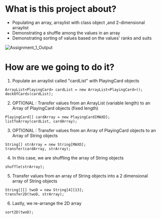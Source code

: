 # What is this project about?
* Populating an array, arraylist with class object ,and 2-dimensional arraylist 
* Demonstrating a shuffle among the values in an array
* Demonstrating sorting of values based on the values' ranks and suits 

![Assignment_1_Output](https://user-images.githubusercontent.com/48362970/101310109-f0b47c80-3888-11eb-9a47-6e93692e73ef.png)

# How are we going to do it?

1. Populate an arraylist called "cardList" with PlayingCard objects

```
ArrayList<PlayingCard> cardList = new ArrayList<PlayingCard>();
deckOfCards(cardList);
```

2. OPTIONAL : Transfer values from an ArrayList (variable length) to an Array of PlayingCard objects (fixed length)

```
PlayingCard[] cardArray = new PlayingCard[MAXD];
listToArray(cardList, cardArray);
```

3. OPTIONAL : Transfer values from an Array of PlayingCard objects to an Array of String objects

```
String[] strArray = new String[MAXD];
transfer(cardArray, strArray);
```

4. In this case, we are shuffling the array of String objects

```
shuffle(strArray);
```

5. Transfer values from an array of String objects into a 2 dimensional array of String objects

```
String[][] twoD = new String[4][13];
transfer2D(twoD, strArray);
```

6. Lastly, we re-arrange the 2D array

```
sort2D(twoD);
```

